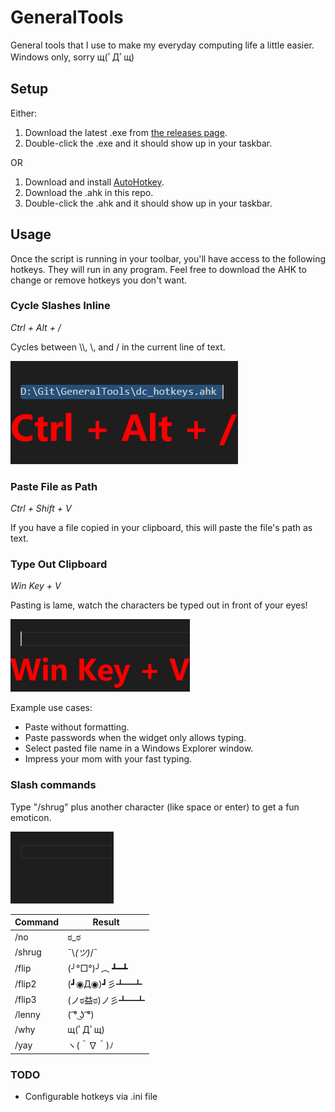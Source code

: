 # GeneralTools
General tools that I use to make my everyday computing life a little easier. Windows only, sorry щ(ﾟДﾟщ)

## Setup
Either:
1. Download the latest .exe from [the releases page](https://github.com/Devination/GeneralTools/releases).
2. Double-click the .exe and it should show up in your taskbar.

OR

1. Download and install [AutoHotkey](https://www.autohotkey.com/).
2. Download the .ahk in this repo.
3. Double-click the .ahk and it should show up in your taskbar.

## Usage
Once the script is running in your toolbar, you'll have access to the following hotkeys. They will run in any program. Feel free to download the AHK to change or remove hotkeys you don't want.

### Cycle Slashes Inline
_Ctrl + Alt + /_

Cycles between \\\\, \\, and / in the current line of text.

![CycleSlashes](docs/images/CycleSlashes.gif)

### Paste File as Path
_Ctrl + Shift + V_

If you have a file copied in your clipboard, this will paste the file's path as text.

### Type Out Clipboard
_Win Key + V_

Pasting is lame, watch the characters be typed out in front of your eyes!

![TypeClipboard](docs/images/TypeClipboard.gif)

Example use cases:
* Paste without formatting.
* Paste passwords when the widget only allows typing.
* Select pasted file name in a Windows Explorer window.
* Impress your mom with your fast typing.

### Slash commands
Type "/shrug" plus another character (like space or enter) to get a fun emoticon.

![Emoticons](docs/images/Emoticons.gif)

| Command | Result          |
|---------|-----------------|
| /no     | ಠ_ಠ             |
| /shrug  | ¯\\_(ツ)_/¯      |
| /flip   | (╯°□°)╯︵ ┻━┻   |
| /flip2  | (┛◉Д◉)┛彡┻━┻    |
| /flip3  | (ノಠ益ಠ)ノ彡┻━┻ |
| /lenny  | ( ͡° ͜ʖ ͡°)        |
| /why    | щ(ﾟДﾟщ)         |
| /yay    | ヽ(＾∇＾)ﾉ      |

### TODO
* Configurable hotkeys via .ini file
